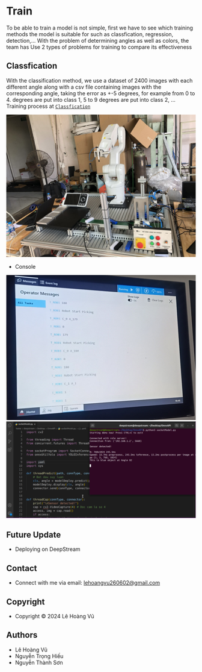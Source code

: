 # Train 

To be able to train a model is not simple, first we have to see which training methods the model is suitable for such as classfication, regression, detection,... With the problem of determining angles as well as colors, the team has Use 2 types of problems for training to compare its effectiveness

## Classfication

With the classification method, we use a dataset of 2400 images with each different angle along with a csv file containing images with the corresponding angle, taking the error as +-5 degrees, for example from 0 to 4. degrees are put into class 1, 5 to 9 degrees are put into class 2, ... Training process at [`Classfication`](https://github.com/Son210802/AI-IOT/blob/main/Train-model/classification.ipynb) 

![`Overview`](https://github.com/leehoanzu/angle-detection/blob/main/screen-shots/genaral.jpg)

* Console

![`ABB robot console`](https://github.com/leehoanzu/angle-detection/blob/main/screen-shots/console_ABB.jpg) ![`Jetson Console`](https://github.com/leehoanzu/angle-detection/blob/main/screen-shots/yolo_results.png)

## Future Update

* Deploying on DeepStream

## Contact

* Connect with me via email: lehoangvu260602@gmail.com

## Copyright

* Copyright &#169; 2024 Lê Hoàng Vũ

## Authors

* Lê Hoàng Vũ
* Nguyễn Trọng Hiếu
* Nguyễn Thành Sơn
